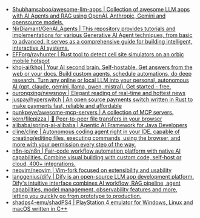 + [Shubhamsaboo/awesome-llm-apps | Collection of awesome LLM apps with AI Agents and RAG using OpenAI, Anthropic, Gemini and opensource models.](https://github.com//Shubhamsaboo/awesome-llm-apps)
+ [NirDiamant/GenAI_Agents | This repository provides tutorials and implementations for various Generative AI Agent techniques, from basic to advanced. It serves as a comprehensive guide for building intelligent, interactive AI systems.](https://github.com//NirDiamant/GenAI_Agents)
+ [EFForg/rayhunter | Rust tool to detect cell site simulators on an orbic mobile hotspot](https://github.com//EFForg/rayhunter)
+ [khoj-ai/khoj | Your AI second brain. Self-hostable. Get answers from the web or your docs. Build custom agents, schedule automations, do deep research. Turn any online or local LLM into your personal, autonomous AI (gpt, claude, gemini, llama, qwen, mistral). Get started - free.](https://github.com//khoj-ai/khoj)
+ [ourongxing/newsnow | Elegant reading of real-time and hottest news](https://github.com//ourongxing/newsnow)
+ [juspay/hyperswitch | An open source payments switch written in Rust to make payments fast, reliable and affordable](https://github.com//juspay/hyperswitch)
+ [punkpeye/awesome-mcp-servers | A collection of MCP servers.](https://github.com//punkpeye/awesome-mcp-servers)
+ [kern/filepizza | 🍕 Peer-to-peer file transfers in your browser](https://github.com//kern/filepizza)
+ [alibaba/spring-ai-alibaba | Agentic AI Framework for Java Developers](https://github.com//alibaba/spring-ai-alibaba)
+ [cline/cline | Autonomous coding agent right in your IDE, capable of creating/editing files, executing commands, using the browser, and more with your permission every step of the way.](https://github.com//cline/cline)
+ [n8n-io/n8n | Fair-code workflow automation platform with native AI capabilities. Combine visual building with custom code, self-host or cloud, 400+ integrations.](https://github.com//n8n-io/n8n)
+ [neovim/neovim | Vim-fork focused on extensibility and usability](https://github.com//neovim/neovim)
+ [langgenius/dify | Dify is an open-source LLM app development platform. Dify's intuitive interface combines AI workflow, RAG pipeline, agent capabilities, model management, observability features and more, letting you quickly go from prototype to production.](https://github.com//langgenius/dify)
+ [shadps4-emu/shadPS4 | PlayStation 4 emulator for Windows, Linux and macOS written in C++](https://github.com//shadps4-emu/shadPS4)
